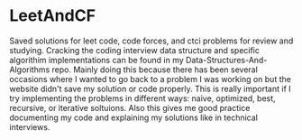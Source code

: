 # LeetAndCF
Saved solutions for leet code, code forces, and ctci problems for review and studying.
Cracking the coding interview data structure and specific algorithim implementations can be found in my Data-Structures-And-Algorithms repo.
Mainly doing this because there has been several occasions where I wanted to go back to a problem I was working on but the website didn't save my solution or code properly.
This is really important if I try implementing the problems in different ways: naive, optimized, best, recursive, or iterative soltuions. 
Also this gives me good practice documenting my code and explaining my solutions like in technical interviews.
